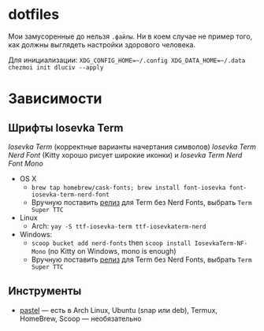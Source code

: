 # dotfiles

Мои замусоренные до нельзя `.файлы`. Ни в коем случае не пример того, как должны выглядеть настройки здорового человека.

Для инициализации: `XDG_CONFIG_HOME=~/.config XDG_DATA_HOME=~/.data chezmoi init dluciv --apply`

# Зависимости

## Шрифты Iosevka Term

*Iosevka Term* (корректные варианты начертания символов) *Iosevka Term Nerd Font* (Kitty хорошо рисует широкие иконки) и *Iosevka Term Nerd Font Mono*

* OS X
  * `brew tap homebrew/cask-fonts; brew install font-iosevka font-iosevka-term-nerd-font`
  * Вручную поставить [релиз](https://github.com/be5invis/Iosevka/releases) для Term без Nerd Fonts, выбрать `Term Super TTC`
* Linux
  * Arch: `yay -S ttf-iosevka-term ttf-iosevkaterm-nerd`
* Windows:
  * `scoop bucket add nerd-fonts` then `scoop install IosevkaTerm-NF-Mono` (no Kitty on Windows, mono is enough)
  * Вручную поставить [релиз](https://github.com/be5invis/Iosevka/releases) для Term без Nerd Fonts, выбрать `Term Super TTC`

## Инструменты

* [pastel](https://github.com/sharkdp/pastel) — есть в Arch Linux, Ubuntu (snap или deb), Termux, HomeBrew, Scoop — необязательно
